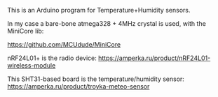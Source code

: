 This is an Arduino program for Temperature+Humidity sensors.

In my case a bare-bone atmega328 + 4MHz crystal is used, with
the MiniCore lib:

<https://github.com/MCUdude/MiniCore>

nRF24L01+ is the radio device:
<https://amperka.ru/product/nRF24L01-wireless-module>

This SHT31-based board is the temperature/humidity sensor:
<https://amperka.ru/product/troyka-meteo-sensor>
